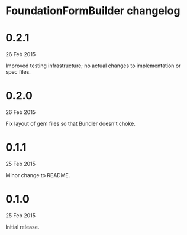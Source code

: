 # FoundationFormBuilder changelog

# 0.2.1

26 Feb 2015

Improved testing infrastructure; no actual changes to implementation or spec files.

# 0.2.0

26 Feb 2015

Fix layout of gem files so that Bundler doesn't choke.

# 0.1.1

25 Feb 2015

Minor change to README.

# 0.1.0

25 Feb 2015

Initial release.